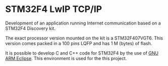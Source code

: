 # STM32F4 LwIP TCP/IP
Development of an application running Internet communication based on a STM32F4 Discovery kit.

The exact processor version mounted on the kit is a STM32F407VGT6. This version comes packed in a 100 pins LQFP and has 1 M (bytes) of flash.    

It is possible to develop C and C++ code for STM32F4 by the use of [GNU ARM Eclipse](http://gnuarmeclipse.github.io/install/ "GNU ARM Eclipse"). This environment is used for the this project.  

